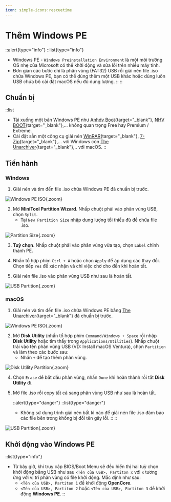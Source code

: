 ```yaml
---
icon: simple-icons:rescuetime
---
```


# Thêm Windows PE

::alert{type="info"}
::list{type="info"}
- Windows PE - `Windows Preinstallation Environment` là một môi trường OS nhẹ của Microsoft có thể khởi động và sửa lỗi trên nhiều máy tính.
- Đơn giản các bước chỉ là phân vùng (FAT32) USB rồi giải nén file .iso chứa Windows PE, bạn có thể dùng thêm một USB khác hoặc dùng luôn USB chứa bộ cài đặt macOS nếu đủ dung lượng.
::
::

## Chuẩn bị

::list
- Tải xuống một bản Windows PE như [Anhdv Boot](https://anhdvboot.com/){target="_blank"}, [NHV BOOT](https://nhvboot.com/){target="_blank"},... không quan trọng Free hay Premium / Extreme.
- Cài đặt sẵn một công cụ giải nén [WinRAR](https://www.rarlab.com/){target="_blank"}, [7-Zip](https://www.7-zip.org/){target="_blank"},... với Windows còn [The Unarchiver](https://theunarchiver.com/){target="_blank"},.. với macOS.
::

## Tiến hành

### Windows

1. Giải nén và tìm đến file .iso chứa Windows PE đã chuẩn bị trước.

![Windows PE ISO](https://i.imgur.com/5GYpdqu.png){.zoom}

2. Mở **MiniTool Partition Wizard**. Nhấp chuột phải vào phân vùng USB, chọn `Split`.
    - Tại `New Partition Size` nhập dung lượng tối thiểu đủ để chứa file .iso.

![Partition Size](https://i.imgur.com/ySwZKlC.png){.zoom}

3. **Tuỳ chọn**. Nhấp chuột phải vào phân vùng vừa tạo, chọn `Label` chỉnh thành PE.

4. Nhấn tổ hợp phím `Ctrl + A` hoặc chọn `Apply` để áp dụng các thay đổi. Chọn tiếp `Yes` để xác nhận và chỉ việc chờ cho đến khi hoàn tất.

5. Giải nén file .iso vào phân vùng USB như sau là hoàn tất.

![USB Partition](https://i.imgur.com/fbjA5DW.png){.zoom}

### macOS

1. Giải nén và tìm đến file .iso chứa Windows PE bằng [The Unarchiver](https://theunarchiver.com/){target="_blank"} đã chuẩn bị trước.

![Windows PE ISO](/images/windows-pe-iso-2.png){.zoom}

2. Mở **Disk Utility** (nhấn tổ hợp phím `Command/Windows + Space` rồi nhập **Disk Utility** hoặc tìm thấy trong `Applications/Utilities`). Nhấp chuột trái vào tên phân vùng USB (VD: Install macOS Ventura), chọn `Partition` và làm theo các bước sau:
    - Nhấn `+` để tạo thêm phân vùng.

![Disk Utility Partition](/images/disk-utility-partition.png){.zoom}

4. Chọn `Erase` để bắt đầu phân vùng, nhấn `Done` khi hoàn thành rồi tắt **Disk Utility** đi.

5. Mở file .iso rồi copy tất cả sang phân vùng USB như sau là hoàn tất.

    ::alert{type="danger"}
    ::list{type="danger"}
    - Không sử dụng trình giải nén bất kì nào để giải nén file .iso đảm bảo các file bên trong không bị đổi tên gây lỗi.
    ::
    ::

![USB Partition](/images/usb-partition-4.png){.zoom}

## Khởi động vào Windows PE

::list{type="info"}
- Từ bây giờ, khi truy cập BIOS/Boot Menu sẽ đều hiển thị hai tuỳ chọn khởi động bằng USB như sau `<Tên của USB>, Partiton x` với `x` tương ứng với vị trí phân vùng có file khởi động. Mắc định như sau:
    - `<Tên của USB>, Partiton 1` để khởi động **OpenCore**.
    - `<Tên của USB>, Partiton 2` hoặc `<Tên của USB>, Partiton 3` để khởi động **Windows PE**.
::